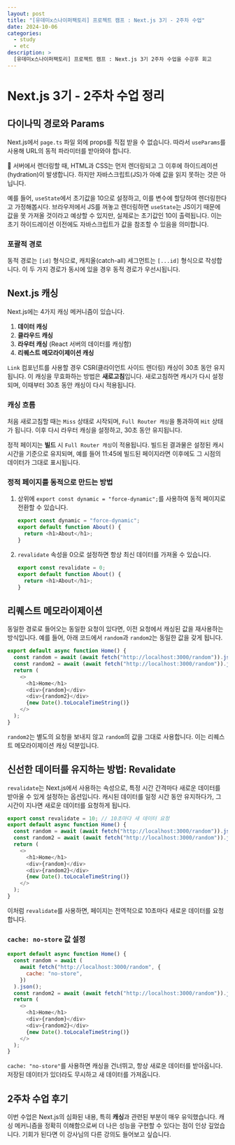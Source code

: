 ```yaml
---
layout: post
title: "[유데미x스나이퍼팩토리] 프로젝트 캠프 : Next.js 3기 - 2주차 수업"
date: 2024-10-06
categories:
  - study
  - etc
description: >
  [유데미x스나이퍼팩토리] 프로젝트 캠프 : Next.js 3기 2주차 수업을 수강후 회고
---
```


# Next.js 3기 - 2주차 수업 정리

## 다이나믹 경로와 Params

Next.js에서 `page.ts` 파일 외에 props를 직접 받을 수 없습니다. 따라서 `useParams`를 사용해 URL의 동적 파라미터를 받아와야 합니다.

🚀 서버에서 렌더링할 때, HTML과 CSS는 먼저 렌더링되고 그 이후에 하이드레이션(hydration)이 발생합니다. 하지만 자바스크립트(JS)가 아예 값을 읽지 못하는 것은 아닙니다.

예를 들어, `useState`에서 초기값을 10으로 설정하고, 이를 변수에 할당하여 렌더링한다고 가정해봅시다. 브라우저에서 JS를 꺼놓고 렌더링하면 `useState`는 JS이기 때문에 값을 못 가져올 것이라고 예상할 수 있지만, 실제로는 초기값인 10이 출력됩니다. 이는 초기 하이드레이션 이전에도 자바스크립트가 값을 참조할 수 있음을 의미합니다.

### 포괄적 경로

동적 경로는 `[id]` 형식으로, 캐치올(catch-all) 세그먼트는 `[...id]` 형식으로 작성합니다. 이 두 가지 경로가 동시에 있을 경우 동적 경로가 우선시됩니다.

## Next.js 캐싱

Next.js에는 4가지 캐싱 메커니즘이 있습니다.

1. **데이터 캐싱**
2. **클라우드 캐싱**
3. **라우터 캐싱** (React 서버의 데이터를 캐싱함)
4. **리퀘스트 메모라이제이션 캐싱**

`Link` 컴포넌트를 사용할 경우 CSR(클라이언트 사이드 렌더링) 캐싱이 30초 동안 유지됩니다. 이 캐싱을 무효화하는 방법은 **새로고침**입니다. 새로고침하면 캐시가 다시 설정되며, 이때부터 30초 동안 캐싱이 다시 적용됩니다.

### 캐싱 흐름

처음 새로고침할 때는 `Miss` 상태로 시작되며, `Full Router 캐싱`을 통과하여 `Hit` 상태가 됩니다. 이후 다시 라우터 캐싱을 설정하고, 30초 동안 유지됩니다.

정적 페이지는 **빌드** 시 `Full Router 캐싱`이 적용됩니다. 빌드된 결과물은 설정된 캐시 시간을 기준으로 유지되며, 예를 들어 11:45에 빌드된 페이지라면 이후에도 그 시점의 데이터가 그대로 표시됩니다.

### 정적 페이지를 동적으로 만드는 방법

1. 상위에 `export const dynamic = "force-dynamic";`를 사용하여 동적 페이지로 전환할 수 있습니다.

   ```js
   export const dynamic = "force-dynamic";
   export default function About() {
     return <h1>About</h1>;
   }
   ```

2. `revalidate` 속성을 0으로 설정하면 항상 최신 데이터를 가져올 수 있습니다.

   ```js
   export const revalidate = 0;
   export default function About() {
     return <h1>About</h1>;
   }
   ```

## 리퀘스트 메모라이제이션

동일한 경로로 들어오는 동일한 요청이 있다면, 이전 요청에서 캐싱된 값을 재사용하는 방식입니다. 예를 들어, 아래 코드에서 `random`과 `random2`는 동일한 값을 갖게 됩니다.

```js
export default async function Home() {
  const random = await (await fetch("http://localhost:3000/random")).json();
  const random2 = await (await fetch("http://localhost:3000/random")).json();
  return (
    <>
      <h1>Home</h1>
      <div>{random}</div>
      <div>{random2}</div>
      {new Date().toLocaleTimeString()}
    </>
  );
}
```

`random2`는 별도의 요청을 보내지 않고 `random`의 값을 그대로 사용합니다. 이는 리퀘스트 메모라이제이션 캐싱 덕분입니다.

## 신선한 데이터를 유지하는 방법: Revalidate

`revalidate`는 Next.js에서 사용하는 속성으로, 특정 시간 간격마다 새로운 데이터를 받아올 수 있게 설정하는 옵션입니다. 캐시된 데이터를 일정 시간 동안 유지하다가, 그 시간이 지나면 새로운 데이터를 요청하게 됩니다.

```js
export const revalidate = 10; // 10초마다 새 데이터 요청
export default async function Home() {
  const random = await (await fetch("http://localhost:3000/random")).json();
  const random2 = await (await fetch("http://localhost:3000/random")).json();
  return (
    <>
      <h1>Home</h1>
      <div>{random}</div>
      <div>{random2}</div>
      {new Date().toLocaleTimeString()}
    </>
  );
}
```

이처럼 `revalidate`를 사용하면, 페이지는 전역적으로 10초마다 새로운 데이터를 요청합니다.

### `cache: no-store` 값 설정

```js
export default async function Home() {
  const random = await (
    await fetch("http://localhost:3000/random", {
      cache: "no-store",
    })
  ).json();
  const random2 = await (await fetch("http://localhost:3000/random")).json();
  return (
    <>
      <h1>Home</h1>
      <div>{random}</div>
      <div>{random2}</div>
      {new Date().toLocaleTimeString()}
    </>
  );
}
```

`cache: "no-store"`를 사용하면 캐싱을 건너뛰고, 항상 새로운 데이터를 받아옵니다. 저장된 데이터가 있더라도 무시하고 새 데이터를 가져옵니다.

## 2주차 수업 후기

이번 수업은 Next.js의 심화된 내용, 특히 **캐싱**과 관련된 부분이 매우 유익했습니다. 캐싱 메커니즘을 정확히 이해함으로써 더 나은 성능을 구현할 수 있다는 점이 인상 깊었습니다. 기회가 된다면 이 강사님의 다른 강의도 들어보고 싶습니다.
